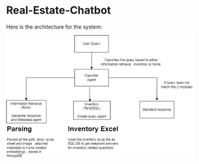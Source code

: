 # Real-Estate-Chatbot

Here is the architecture for the system:

![Architecture Diagram](Architecture.png)
